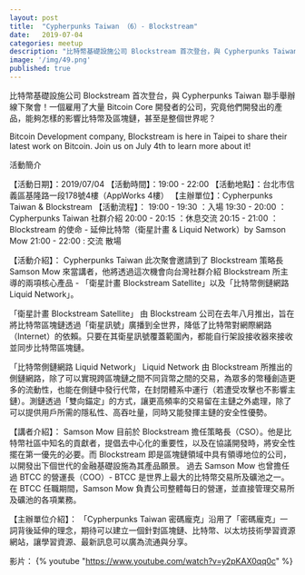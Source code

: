 ```yaml
---
layout: post
title:  "Cypherpunks Taiwan （6）- Blockstream"
date:   2019-07-04
categories: meetup
description: "比特幣基礎設施公司 Blockstream 首次登台，與 Cypherpunks Taiwan 聯手舉辦線下聚會！一個雇用了大量 Bitcoin Core 開發者的公司，究竟他們開發出的產品，能夠怎樣的影響比特幣及區塊鏈，甚至是整個世界呢？"
image: '/img/49.png'
published: true
---
```


比特幣基礎設施公司 Blockstream 首次登台，與 Cypherpunks Taiwan 聯手舉辦線下聚會！一個雇用了大量 Bitcoin Core 開發者的公司，究竟他們開發出的產品，能夠怎樣的影響比特幣及區塊鏈，甚至是整個世界呢？

Bitcoin Development company, Blockstream is here in Taipei to share their latest work on Bitcoin. Join us on July 4th to learn more about it!

活動簡介

【活動日期】：2019/07/04
【活動時間】：19:00 - 22:00
【活動地點】：台北市信義區基隆路一段178號4樓（AppWorks 4樓）
【主辦單位】：Cypherpunks Taiwan & Blockstream
【活動流程】：
19:00 - 19:30 ：入場
19:30 - 20:00 ：Cypherpunks Taiwan 社群介紹
20:00 - 20:15 ：休息交流
20:15 - 21:00 ：Blockstream 的使命 - 延伸比特幣（衛星計畫 & Liquid Network）by Samson Mow
21:00 - 22:00 : 交流 散場

【活動介紹】：
Cypherpunks Taiwan 此次聚會邀請到了 Blockstream 策略長 Samson Mow 來當講者，他將透過這次機會向台灣社群介紹 Blockstream 所主導的兩項核心產品 - 「衛星計畫 Blockstream Satellite」以及「比特幣側鏈網路 Liquid Network」。

「衛星計畫 Blockstream Satellite」
由 Blockstream 公司在去年八月推出，旨在將比特幣區塊鏈透過「衛星訊號」廣播到全世界，降低了比特幣對網際網路（Internet）的依賴。只要在其衛星訊號覆蓋範圍內，都能自行架設接收器來接收並同步比特幣區塊鏈。

「比特幣側鏈網路 Liquid Network」
Liquid Network 由 Blockstream 所推出的側鏈網路，除了可以實現跨區塊鏈之間不同貨幣之間的交易，為眾多的幣種創造更多的流動性，也能在側鏈中發行代幣，在封閉體系中運行（若遭受攻擊也不影響主鏈）。測鏈透過「雙向錨定」的方式，讓更高頻率的交易留在主鏈之外處理，除了可以提供用戶所需的隱私性、高吞吐量，同時又能發揮主鏈的安全性優勢。

【講者介紹】：
Samson Mow 目前於 Blockstream 擔任策略長（CSO）。他是比特幣社區中知名的貢獻者，提倡去中心化的重要性，以及在協議開發時，將安全性擺在第一優先的必要。而 Blockstream 即是區塊鏈領域中具有領導地位的公司，以開發出下個世代的金融基礎設施為其產品願景。
過去 Samson Mow 也曾擔任過 BTCC 的營運長（COO）- BTCC 是世界上最大的比特幣交易所及礦池之一。在 BTCC 任職期間，Samson Mow 負責公司整體每日的營運，並直接管理交易所及礦池的各項業務。

【主辦單位介紹】：
「Cypherpunks Taiwan 密碼龐克」沿用了「密碼龐克」一詞背後延伸的理念，期待可以建立一個針對區塊鏈、比特幣、以太坊技術學習資源網站，讓學習資源、最新訊息可以廣為流通與分享。

影片：
 {% youtube "https://www.youtube.com/watch?v=y2pKAX0qq0c" %}